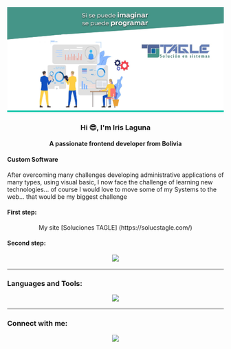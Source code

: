 <div align="center">
  <img src="/Public01peq.jpg" />
</div>

<h3 align="center">Hi 😎, I'm Iris Laguna</h3>
<h4 align="center">A passionate frontend developer from Bolivia</h4>

#### Custom Software
<p>After overcoming many challenges developing administrative applications of many types, using visual basic, I now face the challenge of learning new technologies... of course I would love to move some of my Systems to the web... that would be my biggest challenge</p>

#### First step:
<div align="center">
  My site [Soluciones TAGLE] (https://solucstagle.com/)
</div>

#### Second step:
<p align="center">
  <a href="https://skillicons.dev"><img src="https://skillicons.dev/icons?i=react,py" /></a>
</p>
<hr>
<h3>Languages and Tools:</h3>
<p align="center">
  <a href="https://skillicons.dev"><img src="https://skillicons.dev/icons?i=vscode,html,css,sass,javascript" /></a>
</p>
<hr>
<h3>Connect with me:</h3>
<p align="center">
  <a href="https://skillicons.dev"><img src="https://skillicons.dev/icons?i=linkedin,facebook,tiktok,instagram" /></a>
</p>

